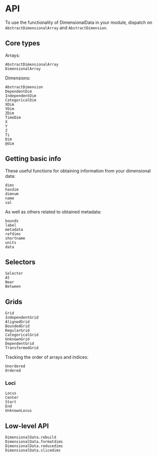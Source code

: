 # API

To use the functionality of DimensionalData in your module, dispatch on `AbstractDimensionalArray` and `AbstractDimension`.

## Core types

Arrays:

```@docs
AbstractDimensionalArray
DimensionalArray
```

Dimensions:

```@docs
AbstractDimension
DependentDim
IndependentDim
CategoricalDim
XDim
YDim
ZDim
TimeDim
X
Y
Z
Ti
Dim
@dim
```

## Getting basic info

These useful functions for obtaining information from your dimensional data:

```@docs
dims
hasdim
dimnum
name
val
```

As well as others related to obtained metadata:

```@docs
bounds
label
metadata
refdims
shortname
units
data
```

## Selectors

```@docs
Selector
At
Near
Between
```

## Grids

```@docs
Grid
IndependentGrid
AlignedGrid
BoundedGrid
RegularGrid
CategoricalGrid
UnknownGrid
DependentGrid
TransformedGrid
```

Tracking the order of arrays and indices:

```@docs
Unordered
Ordered
```

### Loci

```@docs
Locus
Center
Start
End
UnknownLocus
```


## Low-level API

```@docs
DimensionalData.rebuild
DimensionalData.formatdims
DimensionalData.reducedims
DimensionalData.slicedims
```
